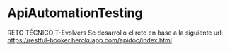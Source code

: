# ApiAutomationTesting
RETO TÉCNICO T-Evolvers
Se desarrollo el reto en base a la siguiente url:
https://restful-booker.herokuapp.com/apidoc/index.html
